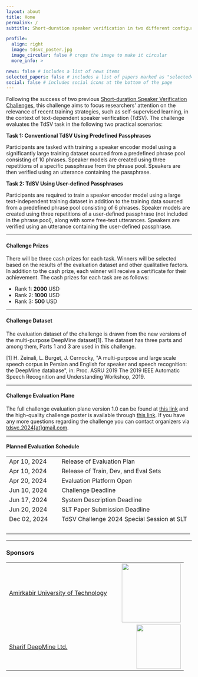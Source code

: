 ```yaml
---
layout: about
title: Home
permalink: /
subtitle: Short-duration speaker verification in two different configurations

profile:
  align: right
  image: tdsvc_poster.jpg
  image_circular: false # crops the image to make it circular
  more_info: >

news: false # includes a list of news items
selected_papers: false # includes a list of papers marked as "selected={true}"
social: false # includes social icons at the bottom of the page
---
```


Following the success of two previous [Short-duration Speaker Verification Challenges](https://sdsvc.github.io/), this challenge aims to focus researchers' attention on the relevance of recent training strategies, such as self-supervised learning, in the context of text-dependent speaker verification (TdSV). The challenge evaluates the TdSV task in the following two practical scenarios:

**Task 1: Conventional TdSV Using Predefined Passphrases**

Participants are tasked with training a speaker encoder model using a significantly large training dataset sourced from a predefined phrase pool consisting of 10 phrases. Speaker models are created using three repetitions of a specific passphrase from the phrase pool. Speakers are then verified using an utterance containing the passphrase.

**Task 2: TdSV Using User-defined Passphrases**

Participants are required to train a speaker encoder model using a large text-independent training dataset in addition to the training data sourced from a predefined phrase pool consisting of 6 phrases. Speaker models are created using three repetitions of a user-defined passphrase (not included in the phrase pool), along with some free-text utterances. Speakers are verified using an utterance containing the user-defined passphrase.

---

#### Challenge Prizes
	
There will be three cash prizes for each task. Winners will be selected based on the results of the evaluation dataset and other qualitative factors. In addition to the cash prize, each winner will receive a certificate for their achievement. The cash prizes for each task are as follows:

- Rank 1: **2000** USD
- Rank 2: **1000** USD
- Rank 3: **500** USD

---

#### Challenge Dataset

The evaluation dataset of the challenge is drawn from the new versions of the multi-purpose DeepMine dataset[1]. The dataset has three parts and among them, Parts 1 and 3 are used in this challenge.

[1] H. Zeinali, L. Burget, J. Cernocky, "A multi-purpose and large scale speech corpus in Persian and English for speaker and speech recognition:  the DeepMine database", in:  Proc. ASRU 2019 The 2019 IEEE Automatic Speech Recognition and Understanding Workshop, 2019.

---

#### Challenge Evaluation Plane

The full challenge evaluation plane version 1.0 can be found at [this link](https://tdsvc.github.io/assets/pdf/TdSV_Challenge_2024_Evaluation_Plan.pdf) and the high-quality challenge poster is available through [this link](https://tdsvc.github.io/assets/img/tdsvc_poster.jpg). If you have any more questions regarding the challenge you can contact organizers via [tdsvc.2024\[at\]gmail.com](mailto:tdsvc.2024\[at\]gmail.com).

---

#### Planned Evaluation Schedule

<table border="0">
 <tr>
    <td>
    Apr 10, 2024
    </td>
    <td>
    Release of Evaluation Plan
    </td>
 </tr>
 <tr>
    <td>
    Apr 10, 2024
    </td>
    <td>
    Release of Train, Dev, and Eval Sets
    </td>
 </tr>
 <tr>
    <td>
    Apr 20, 2024
    </td>
    <td>
    Evaluation Platform Open
    </td>
 </tr>
 <tr>
    <td>
    Jun 10, 2024
    </td>
    <td>
    Challenge Deadline
    </td>
 </tr>
 <tr>
    <td>
    Jun 17, 2024
    </td>
    <td>
    System Description Deadline
    </td>
 </tr>
 <tr>
    <td>
    Jun 20, 2024
    </td>
    <td>
    SLT Paper Submission Deadline
    </td>
 </tr>
 <tr>
    <td>
    Dec 02, 2024 &nbsp;&nbsp;&nbsp;&nbsp;
    </td>
    <td>
    TdSV Challenge 2024 Special Session at SLT
    </td>
 </tr>
 <tr><td> &nbsp; </td></tr>
</table>


---

### Sponsors

<table border="0">
 <tr>
    <td>
	<a href="https://aut.ac.ir/en/">Amirkabir University of Technology</a> &nbsp;&nbsp;&nbsp;&nbsp;
    </td>
    <td>
	<a href="https://aut.ac.ir/en/"><img align="right" width="160" src="https//tdsvc.github.io/assets/img/aut_logo.png"></a>
    </td>
 </tr>
 <tr>
    <td>
	<a href="https://deepmine.ir/">Sharif DeepMine Ltd.</a>
    </td>
    <td>
	<a href="https://deepmine.ir/"><img align="right" width="120" src="https//tdsvc.github.io/assets/img/deepmine.jpg"></a>
    </td>
 </tr>
</table>
